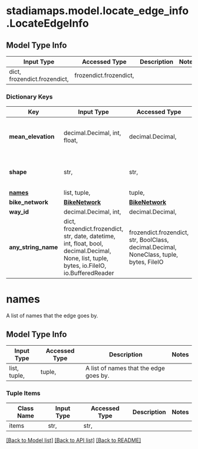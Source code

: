 # stadiamaps.model.locate_edge_info.LocateEdgeInfo

## Model Type Info
Input Type | Accessed Type | Description | Notes
------------ | ------------- | ------------- | -------------
dict, frozendict.frozendict,  | frozendict.frozendict,  |  | 

### Dictionary Keys
Key | Input Type | Accessed Type | Description | Notes
------------ | ------------- | ------------- | ------------- | -------------
**mean_elevation** | decimal.Decimal, int, float,  | decimal.Decimal,  | The mean elevation, in meters, relative to sea level. | [optional] value must be a 32 bit float
**shape** | str,  | str,  | An encoded polyline (https://developers.google.com/maps/documentation/utilities/polylinealgorithm). Note that the polyline is always encoded with 6 digits of precision, whereas most implementations default to 5. | [optional] 
**[names](#names)** | list, tuple,  | tuple,  | A list of names that the edge goes by. | [optional] 
**bike_network** | [**BikeNetwork**](BikeNetwork.md) | [**BikeNetwork**](BikeNetwork.md) |  | [optional] 
**way_id** | decimal.Decimal, int,  | decimal.Decimal,  |  | [optional] 
**any_string_name** | dict, frozendict.frozendict, str, date, datetime, int, float, bool, decimal.Decimal, None, list, tuple, bytes, io.FileIO, io.BufferedReader | frozendict.frozendict, str, BoolClass, decimal.Decimal, NoneClass, tuple, bytes, FileIO | any string name can be used but the value must be the correct type | [optional]

# names

A list of names that the edge goes by.

## Model Type Info
Input Type | Accessed Type | Description | Notes
------------ | ------------- | ------------- | -------------
list, tuple,  | tuple,  | A list of names that the edge goes by. | 

### Tuple Items
Class Name | Input Type | Accessed Type | Description | Notes
------------- | ------------- | ------------- | ------------- | -------------
items | str,  | str,  |  | 

[[Back to Model list]](../../README.md#documentation-for-models) [[Back to API list]](../../README.md#documentation-for-api-endpoints) [[Back to README]](../../README.md)

